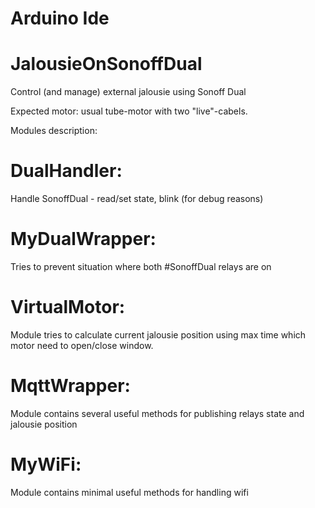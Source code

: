 # Arduino Ide

# JalousieOnSonoffDual
Control (and manage) external jalousie using Sonoff Dual

Expected motor: usual tube-motor with two "live"-cabels.

Modules description:
# DualHandler:
Handle SonoffDual - read/set state, blink (for debug reasons)
# MyDualWrapper:
Tries to prevent situation where both #SonoffDual relays are on
# VirtualMotor:
Module tries to calculate current jalousie position using max time which motor need to open/close window.
# MqttWrapper:
Module contains several useful methods for publishing relays state and jalousie position
# MyWiFi:
Module contains minimal useful methods for handling wifi
